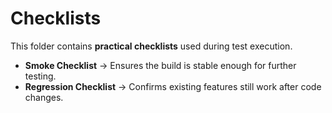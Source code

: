 # Checklists  

This folder contains **practical checklists** used during test execution.  

- **Smoke Checklist** → Ensures the build is stable enough for further testing.  
- **Regression Checklist** → Confirms existing features still work after code changes.  
